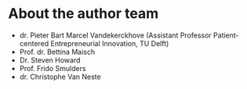 # About the author team

* dr. Pieter Bart Marcel Vandekerckhove (Assistant Professor Patient-centered Entrepreneurial Innovation, TU Delft)
* Prof. dr. Bettina Maisch
* Dr. Steven Howard
* Prof. Frido Smulders
* dr. Christophe Van Neste

